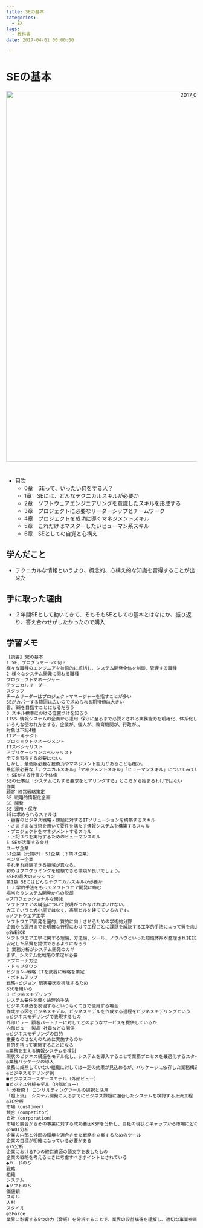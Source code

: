 ```yaml
---
title: SEの基本
categories:
  - EX 
tags: 
  - 教科書
date: 2017-04-01 00:00:00

---
```


# SEの基本

<div style="text-align:center; margin-bottom: 40px">
<img src="/img/cover/2017_04_se.jpg" alt="2017_04_se" title="2017_04_se" style="width:980px">
</div>

- 目次
  - 0章　SEって、いったい何をする人？
  - 1章　SEには、どんなテクニカルスキルが必要か
  - 2章　ソフトウェアエンジニアリングを意識したスキルを形成する
  - 3章　プロジェクトに必要なリーダーシップとチームワーク
  - 4章　プロジェクトを成功に導くマネジメントスキル　　
  - 5章　これだけはマスターしたいヒューマン系スキル　　
  - 6章　SEとしての自覚と心構え

## 学んだこと

- テクニカルな情報というより、概念的、心構え的な知識を習得することが出来た

## 手に取った理由

- ２年間SEとして動いてきて、そもそもSEとしての基本とはなにか、振り返り、答え合わせがしたかったので購入

## 学習メモ

```txt
【読書】SEの基本
1 SE、プログラマーって何？
様々な職種のエンジニアを技術的に統括し、システム開発全体を制御、管理する職種
2 様々なシステム開発に関わる職種
プロジェクトマネージャー
テクニカルリーダー
スタッフ
チームリーダーはプロジェクトマネージャーを指すことが多い
SEがカバーする範囲は広いので求められる期待値は大きい
皆、SEを目指すことになるだろう
3 スキル標準における位置づけを知ろう
ITSS 情報システムの企画から運用 保守に至るまで必要とされる実務能力を明確化、体系化した指標
いろんな使われ方をする。企業が、個人が、教育機関が、行政が、、
対象は下記4種
ITアーキテクト
プロジェクトマネージメント
ITスペシャリスト
アプリケーションスペシャリスト
全てを習得する必要はない。
しかし、最低限必要な技術力やマネジメント能力があることも確か。
最低限必要な「テクニカルスキル」「マネジメントスキル」「ヒューマンスキル」についてみていく
4 SEがする仕事の全体像
SEの仕事は「システムに対する要求をヒアリングする」ところから始まるわけではない
作業
顧客 経営戦略策定
SE 戦略的情報化企画
SE 開発
SE 運用・保守
SEに求められるスキルは
・顧客のビジネス戦略・課題に対するITソリューションを構築するスキル
・さまざまな技術を用いて要件を満たす情報システムを構築するスキル
・プロジェクトをマネジメントするスキル
・上記３つを実行するためのヒューマンスキル
5 SEが活躍する会社
ユーザ企業
SI企業（元請け）・SI企業（下請け企業）
ベンダー企業
それぞれ経験できる領域が異なる。
初めはプログラミングを経験できる環境が良いでしょう。
6SEの最大のミッション
第1章 SEにはどんなテクニカルスキルが必要か
1 工学的手法をもってソフトウエア開発に臨む
場当たりシステム開発からの脱却
◎プロフェッショナルな開発
ソフトウエアの構造について説明がつかなければいけない。
大工でいうと犬小屋ではなく、高層ビルを建てているのです。
◎ソフトウエア工学
ソフトウエア開発を量的、質的に向上させるための学術的分野
企画から運用までを明確な行程にわけて工程ごとに課題を解決する工学的手法によって質を向上
◎SWEBOK
ソフトウエア工学に関する理論、方法論、ツール、ノウハウといった知識体系が整理されIEEEにより制定
安定した品質を提供できるようになろう
2 業務分析がシステム開発のカギ
まず、システム化戦略の策定が必要
アプローチ方法
・トップダウン
ビジョン⇨戦略 ITを武器に戦略を策定
・ボトムアップ
戦略⇨ビジョン 阻害要因を排除するため
BSCを用いる
3 ビジネスモデリング
システム要件を導く論理的手法
ビジネス構造を表現するというもくてきで使用する場合
作成する図をビジネスモデル、ビジネスモデルを作成する過程をビジネスモデリングという
◎ビジネスモデリングで表現するもの
外部ビュー 顧客パートナーに対してどのようなサービスを提供しているか
内部ビュー 製品 社員などの関係
◎ビジネスモデリングの目的
重要なのはなんのために実施するのか
目的を持って実施することになる
◎業務を支える情報システムを検討
現状のビジネス構造をモデル化し、システムを導入することで業務プロセスを最適化するスタイルでなければシステムは使いづらく、問題解決に繋がりません
◎業務パッケージの導入
業務に成熟していない組織に対しては一定の効果が見込めるが、パッケージに依存した業務構造となりそこからビジネス構造を変えることが難しくなる
◎ビジネスモデリング例
■ビジネスユースケースモデル（外部ビュー）
■ビジネス分析モデル（内部ビュー）
4 分析術！ コンサルティングツールの選択と活用
「超上流」 システム開発に入るまでにビジネス課題に適合したシステムを検討する上流工程
◎3C分析
市場（customer）
競合（competitor）
自社（corporation）
市場と競合からその事業に対する成功要因KSFを分析し、自社の現状とギャップから市場にどのように打って出るかを検討し、ビジョンや戦略を導きだします。
◎SWOT分析
企業の内部と外部の環境を適合させた戦略を立案するためのツール
企業の目標が明確になっている必要がある
◎7S分析
企業における7つの経営資源の頭文字を表したもの
企業の戦略を考えるときに考慮すべきポイントとされている
●ハードのＳ
戦略
組織
システム
●ソフトのＳ
価値観
スキル
人材
スタイル
◎5Force
業界に影響する5つの力（脅威）を分析することで、業界の収益構造を理解し、適切な事業参画や経営資源の投入を判断するためのツール
```